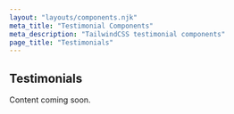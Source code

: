 ```yaml
---
layout: "layouts/components.njk"
meta_title: "Testimonial Components"
meta_description: "TailwindCSS testimonial components"
page_title: "Testimonials"
---
```


## Testimonials

Content coming soon.
